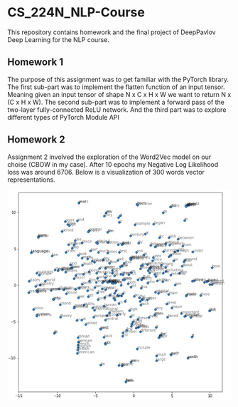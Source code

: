 # CS_224N_NLP-Course

This repository contains homework and the final project of DeepPavlov Deep Learning for the NLP course.

## Homework 1
The purpose of this assignment was to get familiar with the PyTorch library. The first sub-part was to implement the flatten function of an input tensor. Meaning given an input tensor of shape N x C x H x W we want to return N x (C x H x W). The second sub-part was to implement a forward pass of the two-layer fully-connected ReLU network. And the third part was to explore different types of PyTorch Module API


## Homework 2
Assignment 2 involved the exploration of the Word2Vec model on our choise (CBOW in my case). After 10 epochs my Negative Log Likelihood loss was around 6706. Below is a visualization of 300 words vector representations. 

<p align="center">
  <img src="./assets/word2vec.png" />
</p>

